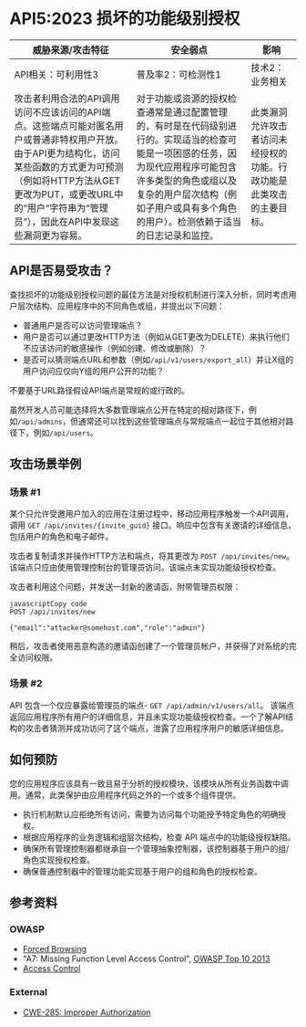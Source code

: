 API5:2023 损坏的功能级别授权
=============================================

| 威胁来源/攻击特征                                            | 安全弱点                                                     | 影响                                                         |
| ------------------------------------------------------------ | ------------------------------------------------------------ | ------------------------------------------------------------ |
| API相关：可利用性3                                           | 普及率2：可检测性1                                           | 技术2：业务相关                                              |
| 攻击者利用合法的API调用访问不应该访问的API端点。这些端点可能对匿名用户或普通非特权用户开放。由于API更为结构化，访问某些函数的方式更为可预测（例如将HTTP方法从GET更改为PUT，或更改URL中的“用户”字符串为“管理员”），因此在API中发现这些漏洞更为容易。 | 对于功能或资源的授权检查通常是通过配置管理的，有时是在代码级别进行的。实现适当的检查可能是一项困惑的任务，因为现代应用程序可能包含许多类型的角色或组以及复杂的用户层次结构（例如子用户或具有多个角色的用户）。检测依赖于适当的日志记录和监控。 | 此类漏洞允许攻击者访问未经授权的功能。行政功能是此类攻击的主要目标。 |

## API是否易受攻击？

查找损坏的功能级别授权问题的最佳方法是对授权机制进行深入分析，同时考虑用户层次结构、应用程序中的不同角色或组，并提出以下问题：

- 普通用户是否可以访问管理端点？
- 用户是否可以通过更改HTTP方法（例如从GET更改为DELETE）来执行他们不应该访问的敏感操作（例如创建、修改或删除）？
- 是否可以猜测端点URL和参数（例如`/api/v1/users/export_all`）并让X组的用户访问应仅向Y组的用户公开的功能？

不要基于URL路径假设API端点是常规的或行政的。

虽然开发人员可能选择将大多数管理端点公开在特定的相对路径下，例如`/api/admins`，但通常还可以找到这些管理端点与常规端点一起位于其他相对路径下，例如`/api/users`。

## 攻击场景举例

### 场景 #1

某个只允许受邀用户加入的应用在注册过程中，移动应用程序触发一个API调用， 调用 `GET /api/invites/{invite_guid}` 接口。响应中包含有关邀请的详细信息， 包括用户的角色和电子邮件。

攻击者复制请求并操作HTTP方法和端点，将其更改为 `POST /api/invites/new`。 该端点只应由使用管理控制台的管理员访问。该端点未实现功能级授权检查。

攻击者利用这个问题，并发送一封新的邀请函，附带管理员权限：

```
javascriptCopy code
POST /api/invites/new

{"email":"attacker@somehost.com","role":"admin"}
```

稍后，攻击者使用恶意构造的邀请函创建了一个管理员帐户，并获得了对系统的完全访问权限。

### 场景 #2

API 包含一个仅应暴露给管理员的端点- `GET /api/admin/v1/users/all`。 该端点返回应用程序所有用户的详细信息，并且未实现功能级授权检查。一个了解API结构的攻击者猜测并成功访问了这个端点，泄露了应用程序用户的敏感详细信息。

## 如何预防

您的应用程序应该具有一致且易于分析的授权模块，该模块从所有业务函数中调用。通常，此类保护由应用程序代码之外的一个或多个组件提供。

- 执行机制默认应拒绝所有访问，需要为访问每个功能授予特定角色的明确授权。
- 根据应用程序的业务逻辑和组层次结构，检查 API 端点中的功能级授权缺陷。
- 确保所有管理控制器都继承自一个管理抽象控制器，该控制器基于用户的组/角色实现授权检查。
- 确保普通控制器中的管理功能实现基于用户的组和角色的授权检查。

## 参考资料

### OWASP

* [Forced Browsing][1]
* "A7: Missing Function Level Access Control", [OWASP Top 10 2013][2]
* [Access Control][3]

### External

* [CWE-285: Improper Authorization][4]

[1]: https://owasp.org/www-community/attacks/Forced_browsing
[2]: https://github.com/OWASP/Top10/raw/master/2013/OWASP%20Top%2010%20-%202013.pdf
[3]: https://owasp.org/www-community/Access_Control
[4]: https://cwe.mitre.org/data/definitions/285.html
